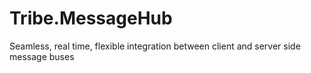 Tribe.MessageHub
==================

Seamless, real time, flexible integration between client and server side message buses